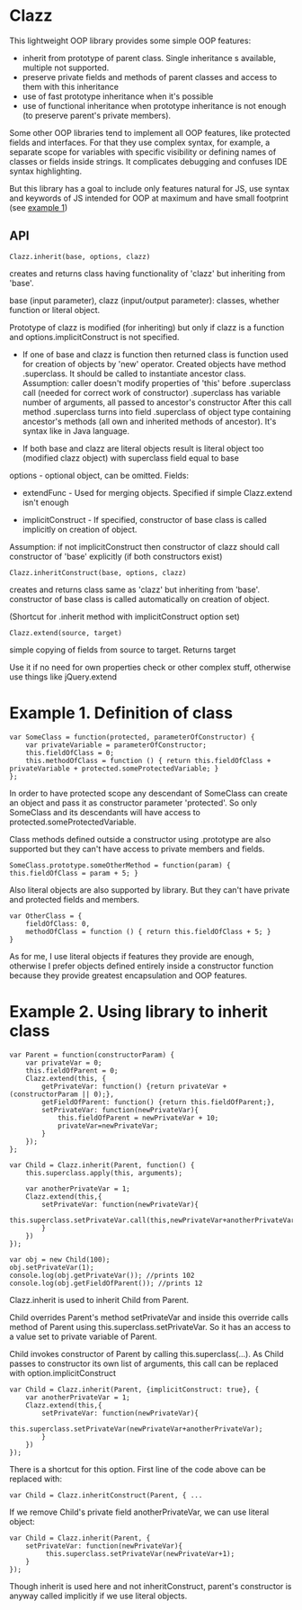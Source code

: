 Clazz
=====

This lightweight OOP library provides some simple OOP features:
- inherit from prototype of parent class. Single inheritance s available, multiple not supported.
- preserve private fields and methods of parent classes and access to them with this inheritance
- use of fast prototype inheritance when it's possible
- use of functional inheritance when prototype inheritance is not enough (to preserve parent's private members).

Some other OOP libraries tend to implement all OOP features, like protected fields and interfaces. For that they use complex syntax, for example, a separate scope for variables with specific visibility or defining names of classes or fields inside strings. It complicates debugging and confuses IDE syntax highlighting.

But this library has a goal to include only features natural for JS, use syntax and keywords of JS intended for OOP at maximum and have small footprint (see [example 1](#example-1-definition-of-class))


API
---

    Clazz.inherit(base, options, clazz)

creates and returns class having functionality of 'clazz' but inheriting from 'base'.

base (input parameter), clazz (input/output parameter): classes, whether function or literal object.

Prototype of clazz is modified (for inheriting) but only if clazz is a function and options.implicitConstruct is
not specified.

- If one of base and clazz is function then returned class is function used for creation of
objects by 'new' operator.
Created objects have method .superclass. It should be called to instantiate ancestor class.
Assumption: caller doesn't modify properties of 'this' before .superclass call (needed for correct work of constructor)
.superclass has variable number of arguments, all passed to ancestor's constructor
After this call method .superclass turns into field .superclass of object type
containing ancestor's methods (all own and inherited methods of ancestor). It's syntax like in Java language.

- If both base and clazz are literal objects result is literal object too (modified clazz object)
with superclass field equal to base

options - optional object, can be omitted. Fields:

- extendFunc - Used for merging objects. Specified if simple Clazz.extend isn't enough

- implicitConstruct - If specified, constructor of base class is called implicitly on creation of object.

Assumption: if not implicitConstruct then constructor of clazz should call constructor of 'base' explicitly
(if both constructors exist)

    Clazz.inheritConstruct(base, options, clazz) 

creates and returns class same as 'clazz' but inheriting from 'base'. constructor of base class is called
automatically on creation of object.

(Shortcut for .inherit method with implicitConstruct option set)

    Clazz.extend(source, target)

simple copying of fields from source to target. Returns target

Use it if no need for own properties check or other complex stuff, otherwise use things like jQuery.extend


# Example 1. Definition of class


    var SomeClass = function(protected, parameterOfConstructor) {
        var privateVariable = parameterOfConstructor;
        this.fieldOfClass = 0;
        this.methodOfClass = function () { return this.fieldOfClass + privateVariable + protected.someProtectedVariable; }
    };
    
In order to have protected scope any descendant of SomeClass can create an object and pass it as constructor parameter 'protected'. So only SomeClass and its descendants will have access to protected.someProtectedVariable.

Class methods defined outside a constructor using .prototype are also supported but they can't have access to private members and fields.

    SomeClass.prototype.someOtherMethod = function(param) { this.fieldOfClass = param + 5; }

Also literal objects are also supported by library. But they can't have private and protected fields and members.

    var OtherClass = {
        fieldOfClass: 0,
        methodOfClass = function () { return this.fieldOfClass + 5; }
    }

As for me, I use literal objects if features they provide are enough, otherwise I prefer objects defined entirely inside a constructor function because they provide greatest encapsulation and OOP features.

# Example 2. Using library to inherit class


    var Parent = function(constructorParam) {
        var privateVar = 0;
        this.fieldOfParent = 0;
        Clazz.extend(this, {
            getPrivateVar: function() {return privateVar + (constructorParam || 0);},
            getFieldOfParent: function() {return this.fieldOfParent;},
            setPrivateVar: function(newPrivateVar){
                this.fieldOfParent = newPrivateVar + 10;
                privateVar=newPrivateVar;
            }
        });        
    };

    var Child = Clazz.inherit(Parent, function() {
        this.superclass.apply(this, arguments);
        
        var anotherPrivateVar = 1;
        Clazz.extend(this,{
            setPrivateVar: function(newPrivateVar){
                this.superclass.setPrivateVar.call(this,newPrivateVar+anotherPrivateVar);
            }
        })
    });

    var obj = new Child(100);
    obj.setPrivateVar(1);
    console.log(obj.getPrivateVar()); //prints 102
    console.log(obj.getFieldOfParent()); //prints 12

Clazz.inherit is used to inherit Child from Parent.

Child overrides Parent's method setPrivateVar and inside this override calls method of Parent using this.superclass.setPrivateVar. So it has an access to a value set to private variable of Parent.

Child invokes constructor of Parent by calling this.superclass(...). As Child passes to constructor its own list of arguments, this call can be replaced with option.implicitConstruct


    var Child = Clazz.inherit(Parent, {implicitConstruct: true}, {
        var anotherPrivateVar = 1;
        Clazz.extend(this,{
            setPrivateVar: function(newPrivateVar){
                this.superclass.setPrivateVar(newPrivateVar+anotherPrivateVar);
            }
        })
    });
    

There is a shortcut for this option. First line of the code above can be replaced with:


    var Child = Clazz.inheritConstruct(Parent, { ...


If we remove Child's private field anotherPrivateVar, we can use literal object:


    var Child = Clazz.inherit(Parent, {
        setPrivateVar: function(newPrivateVar){
             this.superclass.setPrivateVar(newPrivateVar+1);
        }
    });


Though inherit is used here and not inheritConstruct, parent's constructor is anyway called implicitly if we use literal objects.

